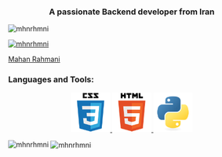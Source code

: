 <h3 align="center">A passionate Backend developer from Iran</h3>

<p align="left"> <img src="https://komarev.com/ghpvc/?username=mhnrhmni&label=Profile%20views&color=0e75b6&style=flat" alt="mhnrhmni" /> </p>

<p align="left"> <a href="https://github.com/ryo-ma/github-profile-trophy"><img src="https://github-profile-trophy.vercel.app/?username=mhnrhmni" alt="mhnrhmni" /></a> </p>

<p align="left">
</p>

<script src="https://platform.linkedin.com/badges/js/profile.js" async defer type="text/javascript"></script>
<div class="badge-base LI-profile-badge" data-locale="en_US" data-size="medium" data-theme="dark" data-type="HORIZONTAL" data-vanity="mahan-rahmani-7ba551316" data-version="v1"><a class="badge-base__link LI-simple-link" href="https://ir.linkedin.com/in/mahan-rahmani-7ba551316?trk=profile-badge">Mahan Rahmani</a></div>
              
<h3 align="left">Languages and Tools:</h3>
<div>
<p align="center"> <a href="https://www.w3schools.com/css/" target="_blank" rel="noreferrer"> <img src="https://raw.githubusercontent.com/devicons/devicon/master/icons/css3/css3-original-wordmark.svg" alt="css3" width="80" height="80"/> </a> <a &nbsp &nbsp href="https://www.w3.org/html/" target="_blank" rel="noreferrer"> <img src="https://raw.githubusercontent.com/devicons/devicon/master/icons/html5/html5-original-wordmark.svg" alt="html5" width="80" height="80"/> </a> <a &nbsp &nbsp <a href="https://www.python.org" target="_blank" rel="noreferrer"> <img src="https://raw.githubusercontent.com/devicons/devicon/master/icons/python/python-original.svg" alt="python" width="80" height="80"/> </a> </p>
</div>
<p><img align="left" src="https://github-readme-stats.vercel.app/api/top-langs?username=mhnrhmni&show_icons=true&locale=en&layout=compact" alt="mhnrhmni" /></p>

<p>&nbsp;<img align="center" src="https://github-readme-stats.vercel.app/api?username=mhnrhmni&show_icons=true&locale=en" alt="mhnrhmni" /></p>


<!---
mhnrhmni/mhnrhmni is a ✨ special ✨ repository because its `README.md` (this file) appears on your GitHub profile.
You can click the Preview link to take a look at your changes.
--->
